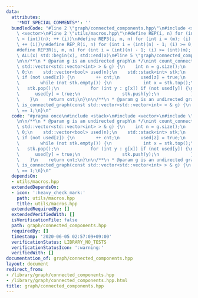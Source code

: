 ```yaml
---
data:
  attributes:
    '*NOT_SPECIAL_COMMENTS*': ''
  bundledCode: "#line 2 \"graph/connected_components.hpp\"\n#include <stack>\n#include\
    \ <vector>\n#line 2 \"utils/macros.hpp\"\n#define REP(i, n) for (int i = 0; (i)\
    \ < (int)(n); ++ (i))\n#define REP3(i, m, n) for (int i = (m); (i) < (int)(n);\
    \ ++ (i))\n#define REP_R(i, n) for (int i = (int)(n) - 1; (i) >= 0; -- (i))\n\
    #define REP3R(i, m, n) for (int i = (int)(n) - 1; (i) >= (int)(m); -- (i))\n#define\
    \ ALL(x) std::begin(x), std::end(x)\n#line 5 \"graph/connected_components.hpp\"\
    \n\n/**\n * @param g is an undirected graph\n */\nint count_connected_components(const\
    \ std::vector<std::vector<int> > & g) {\n    int n = g.size();\n    int cnt =\
    \ 0;\n    std::vector<bool> used(n);\n    std::stack<int> stk;\n    REP (z, n)\
    \ if (not used[z]) {\n        ++ cnt;\n        used[z] = true;\n        stk.push(z);\n\
    \        while (not stk.empty()) {\n            int x = stk.top();\n         \
    \   stk.pop();\n            for (int y : g[x]) if (not used[y]) {\n          \
    \      used[y] = true;\n                stk.push(y);\n            }\n        }\n\
    \    }\n    return cnt;\n}\n\n/**\n * @param g is an undirected graph\n */\nbool\
    \ is_connected_graph(const std::vector<std::vector<int> > & g) {\n    return count_connected_components(g)\
    \ == 1;\n}\n"
  code: "#pragma once\n#include <stack>\n#include <vector>\n#include \"utils/macros.hpp\"\
    \n\n/**\n * @param g is an undirected graph\n */\nint count_connected_components(const\
    \ std::vector<std::vector<int> > & g) {\n    int n = g.size();\n    int cnt =\
    \ 0;\n    std::vector<bool> used(n);\n    std::stack<int> stk;\n    REP (z, n)\
    \ if (not used[z]) {\n        ++ cnt;\n        used[z] = true;\n        stk.push(z);\n\
    \        while (not stk.empty()) {\n            int x = stk.top();\n         \
    \   stk.pop();\n            for (int y : g[x]) if (not used[y]) {\n          \
    \      used[y] = true;\n                stk.push(y);\n            }\n        }\n\
    \    }\n    return cnt;\n}\n\n/**\n * @param g is an undirected graph\n */\nbool\
    \ is_connected_graph(const std::vector<std::vector<int> > & g) {\n    return count_connected_components(g)\
    \ == 1;\n}\n"
  dependsOn:
  - utils/macros.hpp
  extendedDependsOn:
  - icon: ':heavy_check_mark:'
    path: utils/macros.hpp
    title: utils/macros.hpp
  extendedRequiredBy: []
  extendedVerifiedWith: []
  isVerificationFile: false
  path: graph/connected_components.hpp
  requiredBy: []
  timestamp: '2020-06-05 02:57:09+09:00'
  verificationStatus: LIBRARY_NO_TESTS
  verificationStatusIcon: ':warning:'
  verifiedWith: []
documentation_of: graph/connected_components.hpp
layout: document
redirect_from:
- /library/graph/connected_components.hpp
- /library/graph/connected_components.hpp.html
title: graph/connected_components.hpp
---
```

